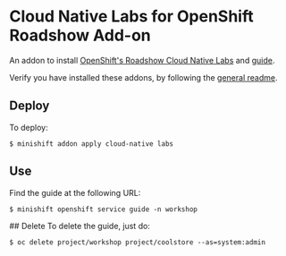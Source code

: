 # Cloud Native Labs for OpenShift Roadshow Add-on
An addon to install [OpenShift's Roadshow Cloud Native Labs](https://github.com/openshift-roadshow/cloud-native-labs) and [guide](https://github.com/openshift-roadshow/cloud-native-guides).

Verify you have installed these addons, by following the [general readme](../../Readme.adoc#download-and-use-community-add-ons).

## Deploy 
To deploy:

```
$ minishift addon apply cloud-native labs
```

## Use
Find the guide at the following URL:

```
$ minishift openshift service guide -n workshop
```

## Delete
To delete the guide, just do:

```
$ oc delete project/workshop project/coolstore --as=system:admin
```
